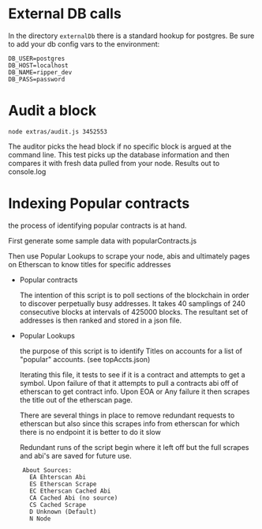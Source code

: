 # External DB calls

In the directory `externalDb` there is a standard hookup for postgres. Be sure to add your db config vars to the environment:

```
DB_USER=postgres
DB_HOST=localhost
DB_NAME=ripper_dev
DB_PASS=password
```

# Audit a block

```
node extras/audit.js 3452553
```

The auditor picks the head block if no specific block is argued at the command line. This test picks up the database information and then compares it with fresh data pulled from your node. Results out to console.log

# Indexing Popular contracts

the process of identifying popular contracts is at hand. 

First generate some sample data with popularContracts.js

Then use Popular Lookups to scrape your node, abis and ultimately pages on Etherscan to know titles for specific addresses


- Popular contracts

  The intention of this script is to poll sections of the blockchain in order to discover 
  perpetually busy addresses. It takes 40 samplings of 240 consecutive blocks at intervals
  of 425000 blocks. The resultant set of addresses is then ranked and stored in a json file. 

- Popular Lookups

  the purpose of this script is to identify Titles on accounts for 
  a list of "popular" accounts. (see topAccts.json)
  
  Iterating this file, it tests to see if it is a contract and attempts
  to get a symbol. Upon failure of that it attempts to pull a contracts abi off of etherscan
  to get contract info. Upon EOA or Any failure it then scrapes the title out of the etherscan page.

  There are several things in place to remove redundant requests to etherscan but also since 
  this scrapes info from etherscan for which there is no endpoint it is better to do it slow

  Redundant runs of the script begin where it left off but the full scrapes and abi's are 
  saved for future use.

```
    About Sources:
      EA Ehterscan Abi
      ES Etherscan Scrape
      EC Etherscan Cached Abi
      CA Cached Abi (no source)
      CS Cached Scrape
      D Unknown (Default)
      N Node
```